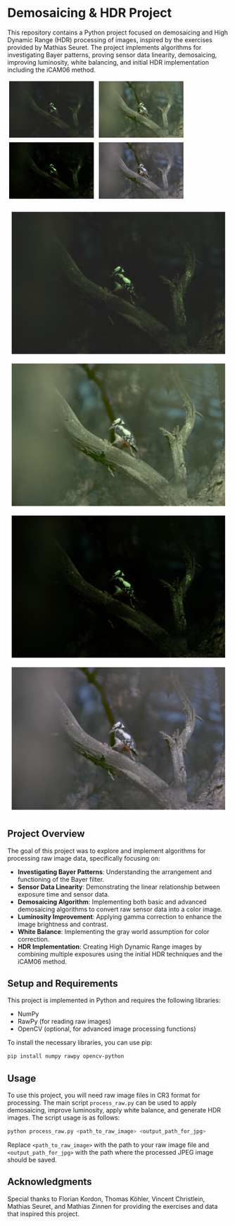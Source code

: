 # Demosaicing & HDR Project

This repository contains a Python project focused on demosaicing and High Dynamic Range (HDR) processing of images, inspired by the exercises provided by Mathias Seuret. The project implements algorithms for investigating Bayer patterns, proving sensor data linearity, demosaicing, improving luminosity, white balancing, and initial HDR implementation including the iCAM06 method.

<p float="left">
  <img src="results/1.png" width="200" /> <!-- Adjust width as needed -->
  <img src="results/2.png" width="200" /> <!-- Adjust width as needed -->
  <img src="results/3.png" width="200" /> <!-- Adjust width as needed -->
  <img src="results/4.png" width="200" /> <!-- Adjust width as needed -->
</p>


![Example Image](results/1.png)![Example Image](results/2.png)![Example Image](results/3.png)![Example Image](results/4.png)


## Project Overview

The goal of this project was to explore and implement algorithms for processing raw image data, specifically focusing on:

- **Investigating Bayer Patterns**: Understanding the arrangement and functioning of the Bayer filter.
- **Sensor Data Linearity**: Demonstrating the linear relationship between exposure time and sensor data.
- **Demosaicing Algorithm**: Implementing both basic and advanced demosaicing algorithms to convert raw sensor data into a color image.
- **Luminosity Improvement**: Applying gamma correction to enhance the image brightness and contrast.
- **White Balance**: Implementing the gray world assumption for color correction.
- **HDR Implementation**: Creating High Dynamic Range images by combining multiple exposures using the initial HDR techniques and the iCAM06 method.

## Setup and Requirements

This project is implemented in Python and requires the following libraries:

- NumPy
- RawPy (for reading raw images)
- OpenCV (optional, for advanced image processing functions)

To install the necessary libraries, you can use pip:

```bash
pip install numpy rawpy opencv-python
```

## Usage

To use this project, you will need raw image files in CR3 format for processing. The main script `process_raw.py` can be used to apply demosaicing, improve luminosity, apply white balance, and generate HDR images. The script usage is as follows:

```bash
python process_raw.py <path_to_raw_image> <output_path_for_jpg>
```

Replace `<path_to_raw_image>` with the path to your raw image file and `<output_path_for_jpg>` with the path where the processed JPEG image should be saved. 


## Acknowledgments

Special thanks to Florian Kordon, Thomas Köhler, Vincent Christlein, Mathias Seuret, and Mathias Zinnen for providing the exercises and data that inspired this project.
